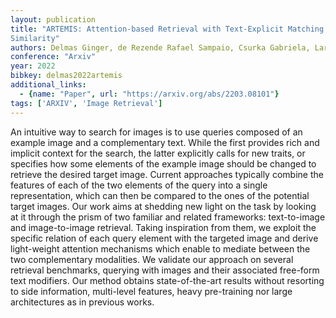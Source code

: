 ```yaml
---
layout: publication
title: "ARTEMIS: Attention-based Retrieval with Text-Explicit Matching and Implicit
Similarity"
authors: Delmas Ginger, de Rezende Rafael Sampaio, Csurka Gabriela, Larlus Diane
conference: "Arxiv"
year: 2022
bibkey: delmas2022artemis
additional_links:
  - {name: "Paper", url: "https://arxiv.org/abs/2203.08101"}
tags: ['ARXIV', 'Image Retrieval']
---
```

An intuitive way to search for images is to use queries composed of an example
image and a complementary text. While the first provides rich and implicit
context for the search, the latter explicitly calls for new traits, or specifies
how some elements of the example image should be changed to retrieve the desired
target image. Current approaches typically combine the features of each of the
two elements of the query into a single representation, which can then be
compared to the ones of the potential target images. Our work aims at shedding
new light on the task by looking at it through the prism of two familiar and
related frameworks: text-to-image and image-to-image retrieval. Taking
inspiration from them, we exploit the specific relation of each query element
with the targeted image and derive light-weight attention mechanisms which
enable to mediate between the two complementary modalities. We validate our
approach on several retrieval benchmarks, querying with images and their
associated free-form text modifiers. Our method obtains state-of-the-art results
without resorting to side information, multi-level features, heavy pre-training
nor large architectures as in previous works.
